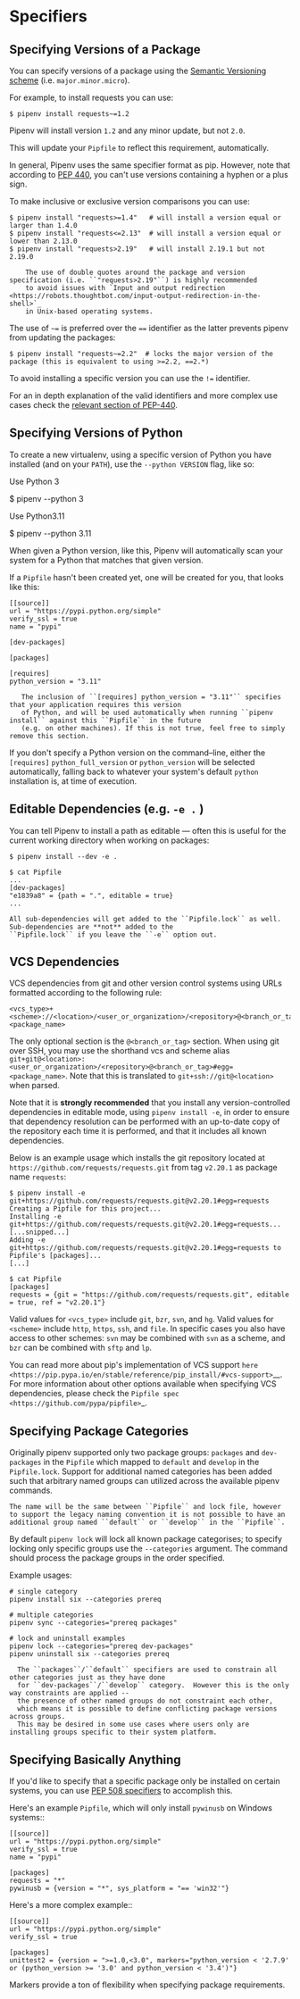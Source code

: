 # Specifiers


## Specifying Versions of a Package

You can specify versions of a package using the [Semantic Versioning scheme](https://semver.org/)
(i.e. ``major.minor.micro``).

For example, to install requests you can use:

    $ pipenv install requests~=1.2

Pipenv will install version ``1.2`` and any minor update, but not ``2.0``.

This will update your ``Pipfile`` to reflect this requirement, automatically.

In general, Pipenv uses the same specifier format as pip. However, note that according to [PEP 440](https://www.python.org/dev/peps/pep-0440/),
you can't use versions containing a hyphen or a plus sign.

To make inclusive or exclusive version comparisons you can use:

    $ pipenv install "requests>=1.4"   # will install a version equal or larger than 1.4.0
    $ pipenv install "requests<=2.13"  # will install a version equal or lower than 2.13.0
    $ pipenv install "requests>2.19"   # will install 2.19.1 but not 2.19.0

```{note}
    The use of double quotes around the package and version specification (i.e. ``"requests>2.19"``) is highly recommended
    to avoid issues with `Input and output redirection <https://robots.thoughtbot.com/input-output-redirection-in-the-shell>`_
    in Unix-based operating systems.
```

The use of ``~=`` is preferred over the ``==`` identifier as the latter prevents pipenv from updating the packages:

    $ pipenv install "requests~=2.2"  # locks the major version of the package (this is equivalent to using >=2.2, ==2.*)

To avoid installing a specific version you can use the ``!=`` identifier.

For an in depth explanation of the valid identifiers and more complex use cases check
the [relevant section of PEP-440]( https://www.python.org/dev/peps/pep-0440/#version-specifiers).

## Specifying Versions of Python

To create a new virtualenv, using a specific version of Python you have installed (and
on your ``PATH``), use the ``--python VERSION`` flag, like so:

Use Python 3

   $ pipenv --python 3

Use Python3.11

   $ pipenv --python 3.11


When given a Python version, like this, Pipenv will automatically scan your system for a Python that matches that given version.

If a ``Pipfile`` hasn't been created yet, one will be created for you, that looks like this:

    [[source]]
    url = "https://pypi.python.org/simple"
    verify_ssl = true
    name = "pypi"

    [dev-packages]

    [packages]

    [requires]
    python_version = "3.11"

```{note}
   The inclusion of ``[requires] python_version = "3.11"`` specifies that your application requires this version
   of Python, and will be used automatically when running ``pipenv install`` against this ``Pipfile`` in the future
   (e.g. on other machines). If this is not true, feel free to simply remove this section.
```

If you don't specify a Python version on the command–line, either the ``[requires]`` ``python_full_version`` or ``python_version`` will be selected
automatically, falling back to whatever your system's default ``python`` installation is, at time of execution.


## Editable Dependencies (e.g. ``-e .`` )

You can tell Pipenv to install a path as editable — often this is useful for
the current working directory when working on packages:

    $ pipenv install --dev -e .

    $ cat Pipfile
    ...
    [dev-packages]
    "e1839a8" = {path = ".", editable = true}
    ...
```{note}
All sub-dependencies will get added to the ``Pipfile.lock`` as well. Sub-dependencies are **not** added to the
``Pipfile.lock`` if you leave the ``-e`` option out.
```

## VCS Dependencies

VCS dependencies from git and other version control systems using URLs formatted according to the following rule:

    <vcs_type>+<scheme>://<location>/<user_or_organization>/<repository>@<branch_or_tag>#egg=<package_name>

The only optional section is the ``@<branch_or_tag>`` section.  When using git over SSH, you may use the shorthand vcs and scheme alias ``git+git@<location>:<user_or_organization>/<repository>@<branch_or_tag>#egg=<package_name>``. Note that this is translated to ``git+ssh://git@<location>`` when parsed.

Note that it is **strongly recommended** that you install any version-controlled dependencies in editable mode, using ``pipenv install -e``, in order to ensure that dependency resolution can be performed with an up-to-date copy of the repository each time it is performed, and that it includes all known dependencies.

Below is an example usage which installs the git repository located at ``https://github.com/requests/requests.git`` from tag ``v2.20.1`` as package name ``requests``:

    $ pipenv install -e git+https://github.com/requests/requests.git@v2.20.1#egg=requests
    Creating a Pipfile for this project...
    Installing -e git+https://github.com/requests/requests.git@v2.20.1#egg=requests...
    [...snipped...]
    Adding -e git+https://github.com/requests/requests.git@v2.20.1#egg=requests to Pipfile's [packages]...
    [...]

    $ cat Pipfile
    [packages]
    requests = {git = "https://github.com/requests/requests.git", editable = true, ref = "v2.20.1"}

Valid values for ``<vcs_type>`` include ``git``, ``bzr``, ``svn``, and ``hg``.  Valid values for ``<scheme>`` include ``http``, ``https``, ``ssh``, and ``file``.  In specific cases you also have access to other schemes: ``svn`` may be combined with ``svn`` as a scheme, and ``bzr`` can be combined with ``sftp`` and ``lp``.

You can read more about pip's implementation of VCS support `here <https://pip.pypa.io/en/stable/reference/pip_install/#vcs-support>`__. For more information about other options available when specifying VCS dependencies, please check the `Pipfile spec <https://github.com/pypa/pipfile>`_.


## Specifying Package Categories

Originally pipenv supported only two package groups:  ``packages`` and ``dev-packages`` in the ``Pipfile`` which mapped to ``default`` and ``develop`` in the ``Pipfile.lock``.   Support for additional named categories has been added such that arbitrary named groups can utilized across the available pipenv commands.

```{note}
The name will be the same between ``Pipfile`` and lock file, however to support the legacy naming convention it is not possible to have an additional group named ``default`` or ``develop`` in the ``Pipfile``.
```

By default ``pipenv lock`` will lock all known package categorises; to specify locking only specific groups use the ``--categories`` argument.
The command should process the package groups in the order specified.

Example usages:

	# single category
	pipenv install six --categories prereq

	# multiple categories
	pipenv sync --categories="prereq packages"

	# lock and uninstall examples
	pipenv lock --categories="prereq dev-packages"
	pipenv uninstall six --categories prereq


```{note}
  The ``packages``/``default`` specifiers are used to constrain all other categories just as they have done
  for ``dev-packages``/``develop`` category.  However this is the only way constraints are applied --
  the presence of other named groups do not constraint each other,
  which means it is possible to define conflicting package versions across groups.
  This may be desired in some use cases where users only are installing groups specific to their system platform.
```

## Specifying Basically Anything

If you'd like to specify that a specific package only be installed on certain systems,
you can use [PEP 508 specifiers](https://www.python.org/dev/peps/pep-0508/) to accomplish this.

Here's an example ``Pipfile``, which will only install ``pywinusb`` on Windows systems::

    [[source]]
    url = "https://pypi.python.org/simple"
    verify_ssl = true
    name = "pypi"

    [packages]
    requests = "*"
    pywinusb = {version = "*", sys_platform = "== 'win32'"}

Here's a more complex example::

    [[source]]
    url = "https://pypi.python.org/simple"
    verify_ssl = true

    [packages]
    unittest2 = {version = ">=1.0,<3.0", markers="python_version < '2.7.9' or (python_version >= '3.0' and python_version < '3.4')"}

Markers provide a ton of flexibility when specifying package requirements.
